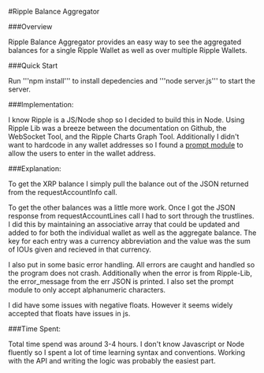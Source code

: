 #Ripple Balance Aggregator

###Overview

Ripple Balance Aggregator provides an easy way to see the aggregated balances for a single Ripple Wallet as well as over multiple Ripple Wallets.

###Quick Start

Run '''npm install''' to install depedencies and '''node server.js''' to start the server.

###Implementation:

I know Ripple is a JS/Node shop so I decided to build this in Node. Using Ripple Lib was a breeze between the documentation on Github, the WebSocket Tool, and the Ripple Charts Graph Tool. Additionally I didn't want to hardcode in any wallet addresses so I found a [prompt module](https://github.com/flatiron/prompt) to allow the users to enter in the wallet address.

###Explanation:

To get the XRP balance I simply pull the balance out of the JSON returned from the requestAccountInfo call.

To get the other balances was a little more work. Once I got the JSON response from requestAccountLines call I had to sort through the trustlines. I did this by maintaining an associative array that could be updated and added to for both the individual wallet as well as the aggregate balance. The key for each entry was a currency abbreviation and the value was the sum of IOUs given and recieved in that currency.

I also put in some basic error handling. All errors are caught and handled so the program does not crash. Additionally when the error is from Ripple-Lib, the error_message from the err JSON is printed. I also set the prompt module to only accept alphanumeric characters.

I did have some issues with negative floats. However it seems widely accepted that floats have issues in js.

###Time Spent:

Total time spend was around 3-4 hours. I don't know Javascript or Node fluently so I spent a lot of time learning syntax and conventions. Working with the API and writing the logic was probably the easiest part.